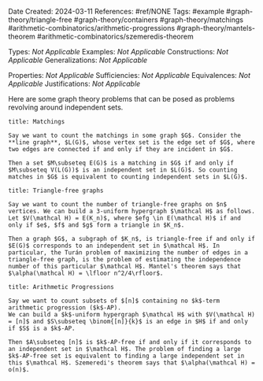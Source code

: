 Date Created: 2024-03-11
References: #ref/NONE
Tags: #example #graph-theory/triangle-free #graph-theory/containers #graph-theory/matchings #arithmetic-combinatorics/arithmetic-progressions #graph-theory/mantels-theorem #arithmetic-combinatorics/szemeredis-theorem 

Types: <i>Not Applicable</i>
Examples: <i>Not Applicable</i>
Constructions: <i>Not Applicable</i>
Generalizations: <i>Not Applicable</i>

Properties: <i>Not Applicable</i>
Sufficiencies: <i>Not Applicable</i>
Equivalences: <i>Not Applicable</i>
Justifications: <i>Not Applicable</i>

Here are some graph theory problems that can be posed as problems revolving around independent sets.

```ad-example
title: Matchings

Say we want to count the matchings in some graph $G$. Consider the **line graph**, $L(G)$, whose vertex set is the edge set of $G$, where two edges are connected if and only if they are incident in $G$.

Then a set $M\subseteq E(G)$ is a matching in $G$ if and only if $M\subseteq V(L(G))$ is an independent set in $L(G)$. So counting matches in $G$ is equivalent to counting independent sets in $L(G)$.

```

```ad-example
title: Triangle-free graphs

Say we want to count the number of triangle-free graphs on $n$ vertices. We can build a 3-uniform hypergraph $\mathcal H$ as follows. Let $V(\mathcal H) = E(K_n)$, where $efg \in E(\mathcal H)$ if and only if $e$, $f$ and $g$ form a triangle in $K_n$.

Then a graph $G$, a subgraph of $K_n$, is triangle-free if and only if $E(G)$ corresponds to an independent set in $\mathcal H$. In particular, the Turán problem of maximizing the number of edges in a triangle-free graph, is the problem of estimating the independence number of this particular $\mathcal H$. Mantel's theorem says that $\alpha(\mathcal H) = \lfloor n^2/4\rfloor$.
```

```ad-example
title: Arithmetic Progressions

Say we want to count subsets of $[n]$ containing no $k$-term arithmetic progression ($k$-AP).
We can build a $k$-uniform hypergraph $\mathcal H$ with $V(\mathcal H) = [n]$ and $S\subseteq \binom{[n]}{k}$ is an edge in $H$ if and only if $S$ is a $k$-AP.

Then $A\subseteq [n]$ is $k$-AP-free if and only if it corresponds to an independent set in $\mathcal H$. The problem of finding a large $k$-AP-free set is equivalent to finding a large independent set in this $\mathcal H$. Szemeredi's theorem says that $\alpha(\mathcal H) = o(n)$.
```
